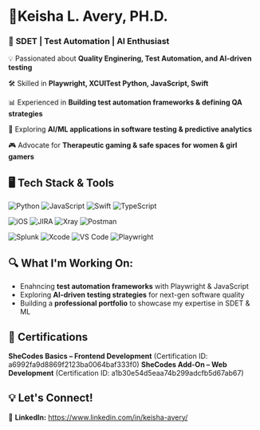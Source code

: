 # 🍄Keisha L. Avery, PH.D. 

### 🚀 **SDET | Test Automation | AI Enthusiast**

💡 Passionated about **Quality Enginering, Test Automation, and AI-driven testing**

🛠️ Skilled in **Playwright, XCUITest Python, JavaScript, Swift**

📊 Experienced in **Building test automation frameworks & defining QA strategies**

🤖 Exploring **AI/ML applications in software testing & predictive analytics**

🎮 Advocate for **Therapeutic gaming & safe spaces for women & girl gamers**

## 🖥️ Tech Stack & Tools
![Python](https://img.shields.io/badge/Python-3776AB?style=for-the-badge&logo=python&logoColor=white)
![JavaScript](https://img.shields.io/badge/JavaScript-F7DF1E?style=for-the-badge&logo=javascript&logoColor=black)
![Swift](https://img.shields.io/badge/Swift-FA7343?style=for-the-badge&logo=swift&logoColor=white)
![TypeScript](https://img.shields.io/badge/TypeScript-3178C6?style=for-the-badge&logo=typescript&logoColor=white)

![iOS](https://img.shields.io/badge/iOS-000000?style=for-the-badge&logo=ios&logoColor=white)
![JIRA](https://img.shields.io/badge/JIRA-0052CC?style=for-the-badge&logo=jira&logoColor=white)
![Xray](https://img.shields.io/badge/Xray-68B601?style=for-the-badge&logo=jira&logoColor=white)
![Postman](https://img.shields.io/badge/Postman-FF6C37?style=for-the-badge&logo=postman&logoColor=white)

![Splunk](https://img.shields.io/badge/Splunk-000000?style=for-the-badge&logo=splunk&logoColor=white)
![Xcode](https://img.shields.io/badge/Xcode-1575F9?style=for-the-badge&logo=xcode&logoColor=white)
![VS Code](https://img.shields.io/badge/VS%20Code-007ACC?style=for-the-badge&logo=visual-studio-code&logoColor=white)
![Playwright](https://img.shields.io/badge/Playwright-2EAD33?style=for-the-badge&logo=playwright&logoColor=white)

## 🔍 What I'm Working On:
- Enahncing **test automation frameworks** with Playwright & JavaScript
- Exploring **AI-driven testing strategies** for next-gen software quality
- Building a **professional portfolio** to showcase my expertise in SDET & ML

## 📃 Certifications
**SheCodes Basics – Frontend Development** (Certification ID: a6992fa9d8869f2123ba0064baf333f0)
**SheCodes Add-On – Web Development** (Certification ID: a1b30e54d5eaa74b299adcfb5d67ab67)

## 💡 Let's Connect!
📌 **LinkedIn:** https://www.linkedin.com/in/keisha-avery/


